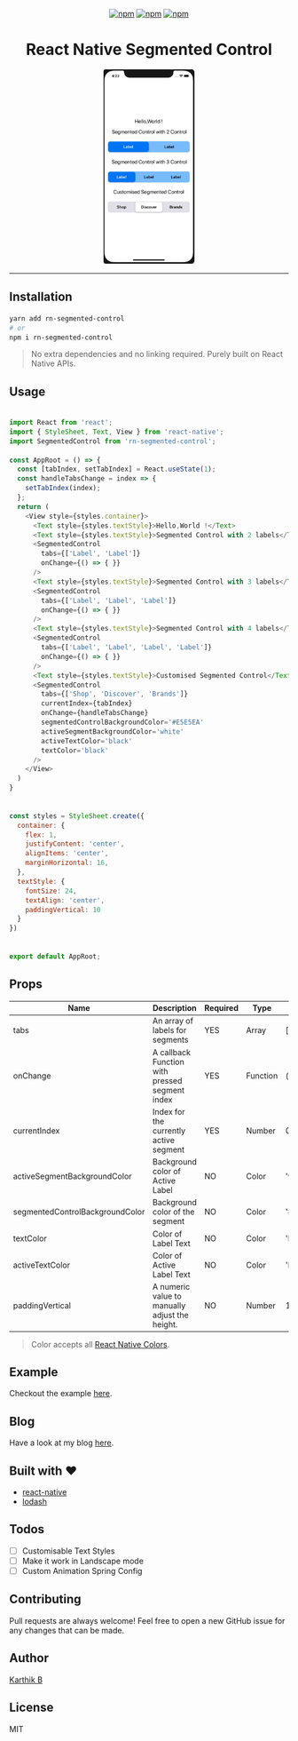 <div align="center">
  
[![npm](https://badgen.net/npm/v/rn-segmented-control)](https://www.npmjs.com/package/rn-segmented-control) [![npm](https://badgen.net/npm/dt/rn-segmented-control)](https://www.npmjs.com/package/rn-segmented-control) [![npm](https://badgen.net/npm/license/rn-segmented-control)](https://www.npmjs.com/package/rn-segmented-control)
  
<h1>React Native Segmented Control</h1>

<img width="auto" height="350" src="./examples/RNSegmentedControl/assets/segmentcontrolios.gif">

</div>

---

## Installation

```sh
yarn add rn-segmented-control
# or
npm i rn-segmented-control
```

> No extra dependencies and no linking required. Purely built on React Native APIs.

## Usage

```js

import React from 'react';
import { StyleSheet, Text, View } from 'react-native';
import SegmentedControl from 'rn-segmented-control';

const AppRoot = () => {
  const [tabIndex, setTabIndex] = React.useState(1);
  const handleTabsChange = index => {
    setTabIndex(index);
  };
  return (
    <View style={styles.container}>
      <Text style={styles.textStyle}>Hello,World !</Text>
      <Text style={styles.textStyle}>Segmented Control with 2 labels</Text>
      <SegmentedControl
        tabs={['Label', 'Label']}
        onChange={() => { }}
      />
      <Text style={styles.textStyle}>Segmented Control with 3 labels</Text>
      <SegmentedControl
        tabs={['Label', 'Label', 'Label']}
        onChange={() => { }}
      />
      <Text style={styles.textStyle}>Segmented Control with 4 labels</Text>
      <SegmentedControl
        tabs={['Label', 'Label', 'Label', 'Label']}
        onChange={() => { }}
      />
      <Text style={styles.textStyle}>Customised Segmented Control</Text>
      <SegmentedControl
        tabs={['Shop', 'Discover', 'Brands']}
        currentIndex={tabIndex}
        onChange={handleTabsChange}
        segmentedControlBackgroundColor='#E5E5EA'
        activeSegmentBackgroundColor='white'
        activeTextColor='black'
        textColor='black'
      />
    </View>
  )
}


const styles = StyleSheet.create({
  container: {
    flex: 1,
    justifyContent: 'center',
    alignItems: 'center',
    marginHorizontal: 16,
  },
  textStyle: {
    fontSize: 24,
    textAlign: 'center',
    paddingVertical: 10
  }
})


export default AppRoot;

```

## Props

|   Name                           | Description                                    | Required    | Type        | Default     | 
| ---------------------------------| ---------------------------------------------- | ----------- | ----------- | ----------- |
| tabs                             | An array of labels for segments                | YES         | Array       | []          |
| onChange                         | A callback Function with pressed segment index | YES         | Function    | () => {}    |
| currentIndex                     | Index for the currently active segment         | YES         | Number      | 0           |
| activeSegmentBackgroundColor     | Background color of Active Label               | NO          | Color       | 'white'     |
| segmentedControlBackgroundColor  | Background color of the segment                | NO          | Color       | '#E5E5EA'   |
| textColor                        | Color of Label Text                            | NO          | Color       | 'black'     |
| activeTextColor                  | Color of Active Label Text                     | NO          | Color       | 'black'     |
| paddingVertical                  | A numeric value to manually adjust the height. | NO          | Number      | 12          |


> Color accepts all [React Native Colors](https://reactnative.dev/docs/colors#color-representations).

## Example

Checkout the example [here](https://github.com/Karthik-B-06/rn-segmented-control/tree/master/examples/RNSegmentedControl).

## Blog

Have a look at my blog [here](https://medium.com/timeless/react-native-segmented-control-92508dcba97c).

## Built with ❤️ 

- [react-native](https://www.npmjs.com/package/react-native)
- [lodash](https://lodash.com/)

## Todos

- [ ] Customisable Text Styles
- [ ] Make it work in Landscape mode
- [ ] Custom Animation Spring Config

## Contributing
Pull requests are always welcome! Feel free to open a new GitHub issue for any changes that can be made.


## Author

[Karthik B](https://twitter.com/_iam_karthik) 


## License

MIT

